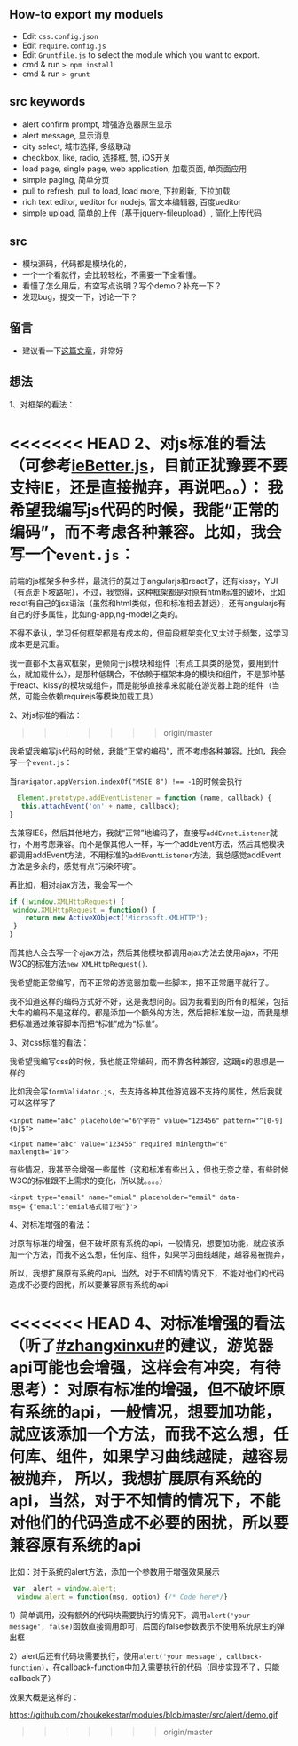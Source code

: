 ## How-to export my moduels
* Edit `css.config.json`
* Edit `require.config.js`
* Edit `Gruntfile.js` to select the module which you want to export.
* cmd & run `> npm install `
* cmd & run `> grunt `

## src keywords
* alert confirm prompt, 增强游览器原生显示
* alert message, 显示消息
* city select, 城市选择, 多级联动
* checkbox, like, radio, 选择框, 赞, iOS开关
* load page, single page, web application, 加载页面, 单页面应用
* simple paging, 简单分页
* pull to refresh, pull to load, load more, 下拉刷新, 下拉加载
* rich text editor, ueditor for nodejs, 富文本编辑器, 百度ueditor
* simple upload, 简单的上传（基于jquery-fileupload）, 简化上传代码

## src
* 模块源码，代码都是模块化的，
* 一个一个看就行，会比较轻松，不需要一下全看懂。
* 看懂了怎么用后，有空写点说明？写个demo？补充一下？
* 发现bug，提交一下，讨论一下？

## 留言
* 建议看一下[这篇文章](http://isux.tencent.com/half-package-web-components-for-design.html)，非常好

## 想法
1、对框架的看法：

<<<<<<< HEAD
  2、对js标准的看法（可参考[ieBetter.js](https://github.com/zhoukekestar/ieBetter.js)，目前正犹豫要不要支持IE，还是直接抛弃，再说吧。。）：
    我希望我编写js代码的时候，我能“正常的编码”，而不考虑各种兼容。比如，我会写一个`event.js`：
=======
  前端的js框架多种多样，最流行的莫过于angularjs和react了，还有kissy，YUI（有点走下坡路呢），不过，我觉得，这种框架都是对原有html标准的破坏，比如react有自己的jsx语法（虽然和html类似，但和标准相去甚远），还有angularjs有自己的好多属性，比如ng-app,ng-model之类的。
  
  不得不承认，学习任何框架都是有成本的，但前段框架变化又太过于频繁，这学习成本更是沉重。
  
  我一直都不太喜欢框架，更倾向于js模块和组件（有点工具类的感觉，要用到什么，就加载什么），是那种低耦合，不依赖于框架本身的模块和组件，不是那种基于react、kissy的模块或组件，而是能够直接拿来就能在游览器上跑的组件（当然，可能会依赖requirejs等模块加载工具）
  
2、对js标准的看法：
>>>>>>> origin/master

  我希望我编写js代码的时候，我能“正常的编码”，而不考虑各种兼容。比如，我会写一个`event.js`：
  
  当`navigator.appVersion.indexOf("MSIE 8") !== -1`的时候会执行
  
  ```js
    Element.prototype.addEventListener = function (name, callback) {
     this.attachEvent('on' + name, callback);
  }
  ```
  
  去兼容IE8，然后其他地方，我就“正常”地编码了，直接写`addEvnetListener`就行，不用考虑兼容。而不是像其他人一样，写一个addEvent方法，然后其他模块都调用addEvent方法，不用标准的`addEventListener`方法，我总感觉addEvent方法是多余的，感觉有点“污染环境”。

  再比如，相对ajax方法，我会写一个
  
   ```js
  if (!window.XMLHttpRequest) {
    window.XMLHttpRequest = function() {
       return new ActiveXObject('Microsoft.XMLHTTP');
    }
  }
  ```
  
  而其他人会去写一个ajax方法，然后其他模块都调用ajax方法去使用ajax，不用W3C的标准方法`new XMLHttpRequest()`.
  
  我希望能正常编写，而不正常的游览器加载一些脚本，把不正常磨平就行了。
  
  我不知道这样的编码方式好不好，这是我想问的。因为我看到的所有的框架，包括大牛的编码不是这样的。都是添加一个额外的方法，然后把标准放一边，而我是想把标准通过兼容脚本而把“标准”成为“标准”。

3、对css标准的看法：

  我希望我编写css的时候，我也能正常编码，而不靠各种兼容，这跟js的思想是一样的
  
  比如我会写`formValidator.js`，去支持各种其他游览器不支持的属性，然后我就可以这样写了
  
  `<input name="abc" placeholder="6个字符" value="123456" pattern="^[0-9]{6}$">`
  
  `<input name="abc" value="123456" required minlength="6" maxlength="10">`
  
  有些情况，我甚至会增强一些属性（这和标准有些出入，但也无奈之举，有些时候W3C的标准跟不上需求的变化，所以就。。。。）
  
  `<input type="email" name="emial" placeholder="email" data-msg='{"email":"emial格式错了啦"}'>`
  

4、对标准增强的看法：

  对原有标准的增强，但不破坏原有系统的api，一般情况，想要加功能，就应该添加一个方法，而我不这么想，任何库、组件，如果学习曲线越陡，越容易被抛弃，
  
  所以，我想扩展原有系统的api，当然，对于不知情的情况下，不能对他们的代码造成不必要的困扰，所以要兼容原有系统的api

<<<<<<< HEAD
  4、对标准增强的看法（听了[#zhangxinxu#](https://github.com/zhangxinxu)的建议，游览器api可能也会增强，这样会有冲突，有待思考）：
    对原有标准的增强，但不破坏原有系统的api，一般情况，想要加功能，就应该添加一个方法，而我不这么想，任何库、组件，如果学习曲线越陡，越容易被抛弃，
    所以，我想扩展原有系统的api，当然，对于不知情的情况下，不能对他们的代码造成不必要的困扰，所以要兼容原有系统的api
=======
  比如：对于系统的alert方法，添加一个参数用于增强效果展示
  
  ```js
   var _alert = window.alert;
    window.alert = function(msg, option) {/* Code here*/}
  ```
  
  1）简单调用，没有额外的代码块需要执行的情况下。调用`alert('your message', false)`函数直接调用即可，后面的false参数表示不使用系统原生的弹出框
  
  2）alert后还有代码块需要执行，使用`alert('your message', callback-function)`，在callback-function中加入需要执行的代码（同步实现不了，只能callback了）
  
  效果大概是这样的：
  
  https://github.com/zhoukekestar/modules/blob/master/src/alert/demo.gif
>>>>>>> origin/master

